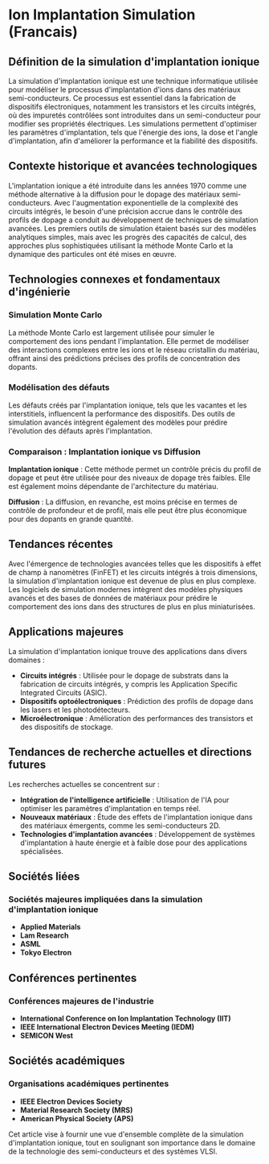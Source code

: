 # Ion Implantation Simulation (Francais)

## Définition de la simulation d'implantation ionique

La simulation d'implantation ionique est une technique informatique utilisée pour modéliser le processus d'implantation d'ions dans des matériaux semi-conducteurs. Ce processus est essentiel dans la fabrication de dispositifs électroniques, notamment les transistors et les circuits intégrés, où des impuretés contrôlées sont introduites dans un semi-conducteur pour modifier ses propriétés électriques. Les simulations permettent d'optimiser les paramètres d'implantation, tels que l'énergie des ions, la dose et l'angle d'implantation, afin d'améliorer la performance et la fiabilité des dispositifs.

## Contexte historique et avancées technologiques

L'implantation ionique a été introduite dans les années 1970 comme une méthode alternative à la diffusion pour le dopage des matériaux semi-conducteurs. Avec l'augmentation exponentielle de la complexité des circuits intégrés, le besoin d'une précision accrue dans le contrôle des profils de dopage a conduit au développement de techniques de simulation avancées. Les premiers outils de simulation étaient basés sur des modèles analytiques simples, mais avec les progrès des capacités de calcul, des approches plus sophistiquées utilisant la méthode Monte Carlo et la dynamique des particules ont été mises en œuvre.

## Technologies connexes et fondamentaux d'ingénierie

### Simulation Monte Carlo

La méthode Monte Carlo est largement utilisée pour simuler le comportement des ions pendant l'implantation. Elle permet de modéliser des interactions complexes entre les ions et le réseau cristallin du matériau, offrant ainsi des prédictions précises des profils de concentration des dopants.

### Modélisation des défauts

Les défauts créés par l'implantation ionique, tels que les vacantes et les interstitiels, influencent la performance des dispositifs. Des outils de simulation avancés intègrent également des modèles pour prédire l'évolution des défauts après l'implantation.

### Comparaison : Implantation ionique vs Diffusion

**Implantation ionique** : Cette méthode permet un contrôle précis du profil de dopage et peut être utilisée pour des niveaux de dopage très faibles. Elle est également moins dépendante de l'architecture du matériau.

**Diffusion** : La diffusion, en revanche, est moins précise en termes de contrôle de profondeur et de profil, mais elle peut être plus économique pour des dopants en grande quantité.

## Tendances récentes

Avec l'émergence de technologies avancées telles que les dispositifs à effet de champ à nanomètres (FinFET) et les circuits intégrés à trois dimensions, la simulation d'implantation ionique est devenue de plus en plus complexe. Les logiciels de simulation modernes intègrent des modèles physiques avancés et des bases de données de matériaux pour prédire le comportement des ions dans des structures de plus en plus miniaturisées.

## Applications majeures

La simulation d'implantation ionique trouve des applications dans divers domaines :

- **Circuits intégrés** : Utilisée pour le dopage de substrats dans la fabrication de circuits intégrés, y compris les Application Specific Integrated Circuits (ASIC).
- **Dispositifs optoélectroniques** : Prédiction des profils de dopage dans les lasers et les photodétecteurs.
- **Microélectronique** : Amélioration des performances des transistors et des dispositifs de stockage.

## Tendances de recherche actuelles et directions futures

Les recherches actuelles se concentrent sur :

- **Intégration de l'intelligence artificielle** : Utilisation de l'IA pour optimiser les paramètres d'implantation en temps réel.
- **Nouveaux matériaux** : Étude des effets de l'implantation ionique dans des matériaux émergents, comme les semi-conducteurs 2D.
- **Technologies d'implantation avancées** : Développement de systèmes d'implantation à haute énergie et à faible dose pour des applications spécialisées.

## Sociétés liées

### Sociétés majeures impliquées dans la simulation d'implantation ionique

- **Applied Materials**
- **Lam Research**
- **ASML**
- **Tokyo Electron**

## Conférences pertinentes

### Conférences majeures de l'industrie

- **International Conference on Ion Implantation Technology (IIT)**
- **IEEE International Electron Devices Meeting (IEDM)**
- **SEMICON West**

## Sociétés académiques

### Organisations académiques pertinentes

- **IEEE Electron Devices Society**
- **Material Research Society (MRS)**
- **American Physical Society (APS)**

Cet article vise à fournir une vue d'ensemble complète de la simulation d'implantation ionique, tout en soulignant son importance dans le domaine de la technologie des semi-conducteurs et des systèmes VLSI.